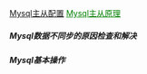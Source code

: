 <a href="https://github.com/Topaz1618/Topaz_work/blob/master/MySQL/MySQL%E4%B8%BB%E4%BB%8E%E9%85%8D%E7%BD%AE.md"> Mysql主从配置</a>
<a style="color:green" href="https://github.com/Topaz1618/Topaz_work/blob/master/MySQL/Mysql%E4%B8%BB%E4%BB%8E%E5%8E%9F%E7%90%86.md"> Mysql主从原理</a>
<h5> Mysql数据不同步的原因检查和解决</h5>
<h5> Mysql基本操作</h5>

